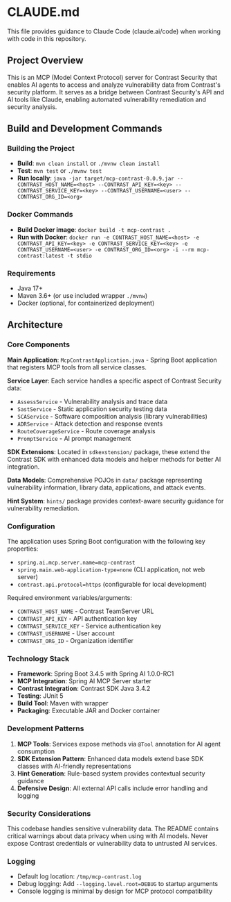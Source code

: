 # CLAUDE.md

This file provides guidance to Claude Code (claude.ai/code) when working with code in this repository.

## Project Overview

This is an MCP (Model Context Protocol) server for Contrast Security that enables AI agents to access and analyze vulnerability data from Contrast's security platform. It serves as a bridge between Contrast Security's API and AI tools like Claude, enabling automated vulnerability remediation and security analysis.

## Build and Development Commands

### Building the Project
- **Build**: `mvn clean install` or `./mvnw clean install`
- **Test**: `mvn test` or `./mvnw test`
- **Run locally**: `java -jar target/mcp-contrast-0.0.9.jar --CONTRAST_HOST_NAME=<host> --CONTRAST_API_KEY=<key> --CONTRAST_SERVICE_KEY=<key> --CONTRAST_USERNAME=<user> --CONTRAST_ORG_ID=<org>`

### Docker Commands
- **Build Docker image**: `docker build -t mcp-contrast .`
- **Run with Docker**: `docker run -e CONTRAST_HOST_NAME=<host> -e CONTRAST_API_KEY=<key> -e CONTRAST_SERVICE_KEY=<key> -e CONTRAST_USERNAME=<user> -e CONTRAST_ORG_ID=<org> -i --rm mcp-contrast:latest -t stdio`

### Requirements
- Java 17+
- Maven 3.6+ (or use included wrapper `./mvnw`)
- Docker (optional, for containerized deployment)

## Architecture

### Core Components

**Main Application**: `McpContrastApplication.java` - Spring Boot application that registers MCP tools from all service classes.

**Service Layer**: Each service handles a specific aspect of Contrast Security data:
- `AssessService` - Vulnerability analysis and trace data
- `SastService` - Static application security testing data
- `SCAService` - Software composition analysis (library vulnerabilities)
- `ADRService` - Attack detection and response events
- `RouteCoverageService` - Route coverage analysis
- `PromptService` - AI prompt management

**SDK Extensions**: Located in `sdkexstension/` package, these extend the Contrast SDK with enhanced data models and helper methods for better AI integration.

**Data Models**: Comprehensive POJOs in `data/` package representing vulnerability information, library data, applications, and attack events.

**Hint System**: `hints/` package provides context-aware security guidance for vulnerability remediation.

### Configuration

The application uses Spring Boot configuration with the following key properties:
- `spring.ai.mcp.server.name=mcp-contrast`
- `spring.main.web-application-type=none` (CLI application, not web server)
- `contrast.api.protocol=https` (configurable for local development)

Required environment variables/arguments:
- `CONTRAST_HOST_NAME` - Contrast TeamServer URL
- `CONTRAST_API_KEY` - API authentication key
- `CONTRAST_SERVICE_KEY` - Service authentication key  
- `CONTRAST_USERNAME` - User account
- `CONTRAST_ORG_ID` - Organization identifier

### Technology Stack

- **Framework**: Spring Boot 3.4.5 with Spring AI 1.0.0-RC1
- **MCP Integration**: Spring AI MCP Server starter
- **Contrast Integration**: Contrast SDK Java 3.4.2
- **Testing**: JUnit 5
- **Build Tool**: Maven with wrapper
- **Packaging**: Executable JAR and Docker container

### Development Patterns

1. **MCP Tools**: Services expose methods via `@Tool` annotation for AI agent consumption
2. **SDK Extension Pattern**: Enhanced data models extend base SDK classes with AI-friendly representations
3. **Hint Generation**: Rule-based system provides contextual security guidance
4. **Defensive Design**: All external API calls include error handling and logging

### Security Considerations

This codebase handles sensitive vulnerability data. The README contains critical warnings about data privacy when using with AI models. Never expose Contrast credentials or vulnerability data to untrusted AI services.

### Logging

- Default log location: `/tmp/mcp-contrast.log`
- Debug logging: Add `--logging.level.root=DEBUG` to startup arguments
- Console logging is minimal by design for MCP protocol compatibility